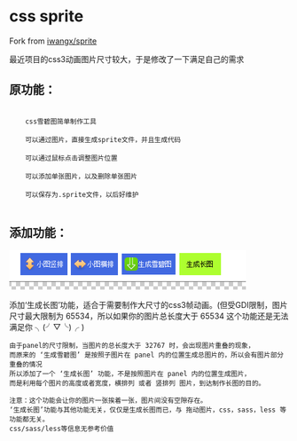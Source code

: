 # css sprite
Fork from [iwangx/sprite](https://github.com/iwangx/sprite)

最近项目的css3动画图片尺寸较大，于是修改了一下满足自己的需求

## 原功能：
```

	css雪碧图简单制作工具
	
	可以通过图片，直接生成sprite文件，并且生成代码
	
	可以通过鼠标点击调整图片位置

	可以添加单张图片，以及删除单张图片

	可以保存为.sprite文件，以后好维护
	
```

## 添加功能：
<img src="./new.PNG">

添加‘生成长图’功能，适合于需要制作大尺寸的css3帧动画。(但受GDI限制，图片尺寸最大限制为 65534，所以如果你的图片总长度大于 65534 这个功能还是无法满足你 ╮(╯▽╰)╭ )
```
由于panel的尺寸限制，当图片的总长度大于 32767 时，会出现图片重叠的现象，
而原来的 ‘生成雪碧图’ 是按照子图片在 panel 内的位置生成总图片的，所以会有图片部分重叠的情况
所以添加了一个 ‘生成长图’ 功能，不是按照图片在 panel 内的位置生成图片，
而是利用每个图片的高度或者宽度，横排列 或者 竖排列 图片，到达制作长图的目的。
```

```
注意：这个功能会让你的图片一张挨着一张，图片间没有空隙存在。
‘生成长图’功能与其他功能无关，仅仅是生成长图而已，与 拖动图片，css，sass，less 等功能都无关。
css/sass/less等信息无参考价值
```